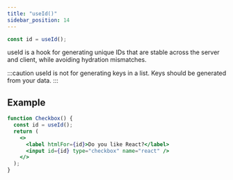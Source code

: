 ```yaml
---
title: "useId()"
sidebar_position: 14
---
```


```jsx title="syntax"
const id = useId();
```

useId is a hook for generating unique IDs that are stable across the server and client, while avoiding hydration mismatches.

:::caution
useId is not for generating keys in a list. Keys should be generated from your data.
:::

## Example

```jsx
function Checkbox() {
  const id = useId();
  return (
    <>
      <label htmlFor={id}>Do you like React?</label>
      <input id={id} type="checkbox" name="react" />
    </>
  );
}
```
